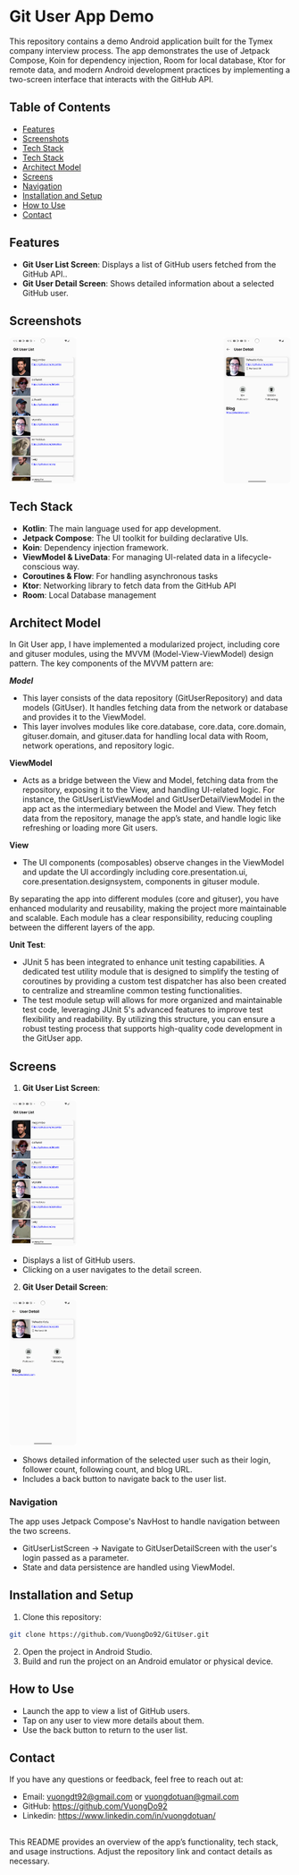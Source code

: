 # Git User App Demo
This repository contains a demo Android application built for the Tymex company interview process. The app demonstrates the use of Jetpack Compose, Koin for dependency injection, Room for local database, Ktor for remote data, and modern Android development practices by implementing a two-screen interface that interacts with the GitHub API.

## Table of Contents
- [Features](#features)
- [Screenshots](#screenshots)
- [Tech Stack](#tech-stack)
- [Tech Stack](#tech-stack)
- [Architect Model](#architect-model)
- [Screens](#screen)
- [Navigation](#navigation)
- [Installation and Setup](#installation-and-setup)
- [How to Use](#how-to-use)
- [Contact](#contact)

## Features
- **Git User List Screen**: Displays a list of GitHub users fetched from the GitHub API..
- **Git User Detail Screen**: Shows detailed information about a selected GitHub user.

## Screenshots
<div style="display: flex; justify-content: space-between;">
<img src="screenshots/1-git-user-list.png" alt="git-user-list" width="120" />
<img src="screenshots/2-git-user-detail.png" alt="git-user-detail" width="120" />
</div>

## Tech Stack
- **Kotlin**: The main language used for app development.
- **Jetpack Compose**: The UI toolkit for building declarative UIs.
- **Koin**: Dependency injection framework.
- **ViewModel & LiveData**: For managing UI-related data in a lifecycle-conscious way.
- **Coroutines & Flow**: For handling asynchronous tasks
- **Ktor**: Networking library to fetch data from the GitHub API
- **Room**: Local Database management

## Architect Model
In Git User app, I have implemented a modularized project, including core and gituser modules, using the MVVM (Model-View-ViewModel) design pattern. The key components of the MVVM pattern are:

***Model***
- This layer consists of the data repository (GitUserRepository) and data models (GitUser). It handles fetching data from the network or database and provides it to the ViewModel.
- This layer involves modules like core.database, core.data, core.domain, gituser.domain, and gituser.data for handling local data with Room, network operations, and repository logic.

****ViewModel****
- Acts as a bridge between the View and Model, fetching data from the repository, exposing it to the View, and handling UI-related logic. For instance, the GitUserListViewModel and GitUserDetailViewModel in the app act as the intermediary between the Model and View. They fetch data from the repository, manage the app’s state, and handle logic like refreshing or loading more Git users.

****View****
- The UI components (composables) observe changes in the ViewModel and update the UI accordingly including core.presentation.ui, core.presentation.designsystem, components in gituser module.

By separating the app into different modules (core and gituser), you have enhanced modularity and reusability, making the project more maintainable and scalable. Each module has a clear responsibility, reducing coupling between the different layers of the app.

****Unit Test****:
- JUnit 5 has been integrated to enhance unit testing capabilities. A dedicated test utility module that is designed to simplify the testing of coroutines by providing a custom test dispatcher has also been created to centralize and streamline common testing functionalities.
- The test module setup will allows for more organized and maintainable test code, leveraging JUnit 5's advanced features to improve test flexibility and readability. By utilizing this structure, you can ensure a robust testing process that supports high-quality code development in the GitUser app.


## Screens
1. **Git User List Screen**:

<img src="screenshots/1-git-user-list.png" alt="git-user-list" width="120" />

- Displays a list of GitHub users.
- Clicking on a user navigates to the detail screen.

2. **Git User Detail Screen**:

<img src="screenshots/2-git-user-detail.png" alt="git-user-detail" width="120" />

- Shows detailed information of the selected user such as their login, follower count, following count, and blog URL.
- Includes a back button to navigate back to the user list.

### Navigation
The app uses Jetpack Compose's NavHost to handle navigation between the two screens.

- GitUserListScreen → Navigate to GitUserDetailScreen with the user's login passed as a parameter.
- State and data persistence are handled using ViewModel.

## Installation and Setup
1. Clone this repository:
```bash
git clone https://github.com/VuongDo92/GitUser.git
```
2. Open the project in Android Studio.
3. Build and run the project on an Android emulator or physical device.

## How to Use
- Launch the app to view a list of GitHub users.
- Tap on any user to view more details about them.
- Use the back button to return to the user list.

## Contact
If you have any questions or feedback, feel free to reach out at:

- Email: vuongdt92@gmail.com or vuongdotuan@gmail.com
- GitHub: https://github.com/VuongDo92
- Linkedin: https://www.linkedin.com/in/vuongdotuan/

##

This README provides an overview of the app’s functionality, tech stack, and usage instructions. Adjust the repository link and contact details as necessary.


